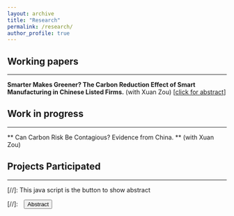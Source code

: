 ```yaml
---
layout: archive
title: "Research"
permalink: /research/
author_profile: true
---
```


## Working papers
---

**Smarter Makes Greener? The Carbon Reduction Effect of Smart Manufacturing in Chinese Listed Firms.** (with Xuan Zou)
[<a href="#/" onclick="visib('RevPref')">click for abstract</a>] 

<div id="RevPref" style="display: none; text-align: justify; line-height: 1.2">
	With the increasing severity of climate impact and industrial carbon regulation,
 manufacturing firms face significant challenges in carbon reduction issues. In this
 study, we employ the firm-level data from Chinese listed manufacturing companies
 between 2011 and 2019, methodically examine the impact of smart manufacturing on
 firm's carbon reduction from both theoretical and empirical vantages. The results
 indicate that: (ⅰ) Smart manufacturing has significantly reduced carbon emissions in
 firms, which remain robust even after conducting various technical tests; (ⅱ) Smart
 manufacturing can reduce firm's carbon emissions due to the technological innovation
 effect, control optimization effect, and digital-intelligence synergy effect; (ⅲ) The carbon
 reduction efficacy of smart manufacturing is found to vary, influenced by the
 heterogeneous characteristics of cities, industries, and firm-types. We for the first time
 delineates the influence and distinct transmission mechanisms by which smart
 manufacturing affects carbon reduction at the micro firm-level within the manufacturing
 industries. It not only provides significant policy insights for China's green and high
quality industrial development, but also offers valuable evidence for global community
 and manufacturing firms grappling with the ecological challenges of carbon emissions. 
<br><br/></div>


## Work in progress
---

** Can Carbon Risk Be Contagious? Evidence from China. ** (with Xuan Zou)


## Projects Participated
---







[//]: This java script is the button to show abstract
 <script>
  function visib(id) {
   var x = document.getElementById(id);
   if (x.style.display === "block") {
     x.style.display = "none";
   } else {
     x.style.display = "block";
   }
 }
 </script>

 [//]:&emsp;<button onclick="visib('polariz')" class="btn btn--inverse btn--small">Abstract</button>



